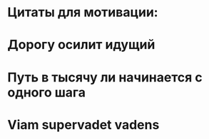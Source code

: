 # **Цитаты для мотивации:**
# Дорогу осилит идущий
# Путь в тысячу ли начинается с одного шага
# Viam supervadet vadens
